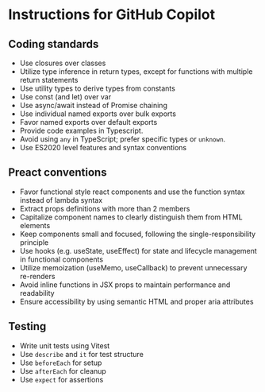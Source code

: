 # Instructions for GitHub Copilot

## Coding standards

* Use closures over classes
* Utilize type inference in return types, except for functions with multiple return statements
* Use utility types to derive types from constants
* Use const (and let) over var
* Use async/await instead of Promise chaining
* Use individual named exports over bulk exports
* Favor named exports over default exports
* Provide code examples in Typescript.
* Avoid using `any` in TypeScript; prefer specific types or `unknown`.
* Use ES2020 level features and syntax conventions

## Preact conventions

* Favor functional style react components and use the function syntax instead of lambda syntax
* Extract props definitions with more than 2 members
* Capitalize component names to clearly distinguish them from HTML elements
* Keep components small and focused, following the single-responsibility principle
* Use hooks (e.g. useState, useEffect) for state and lifecycle management in functional components
* Utilize memoization (useMemo, useCallback) to prevent unnecessary re-renders
* Avoid inline functions in JSX props to maintain performance and readability
* Ensure accessibility by using semantic HTML and proper aria attributes

## Testing

* Write unit tests using Vitest
* Use `describe` and `it` for test structure
* Use `beforeEach` for setup
* Use `afterEach` for cleanup
* Use `expect` for assertions